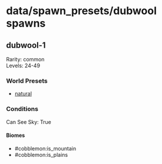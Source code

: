 # data/spawn_presets/dubwool spawns  
  
## dubwool-1  
Rarity: common  
Levels: 24-49  
  
### World Presets  
* [natural](data/spawn_data/natural.md)  
  
### Conditions  
Can See Sky: True  
  
#### Biomes  
  * #cobblemon:is_mountain
  * #cobblemon:is_plains
  
